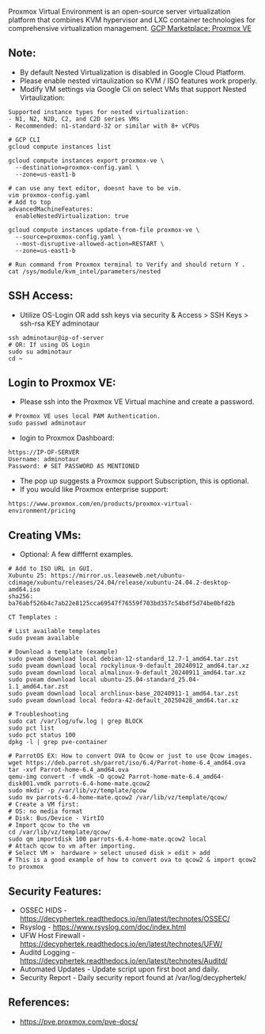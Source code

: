 Proxmox Virtual Environment is an open-source server virtualization platform that combines KVM hypervisor and LXC container technologies for comprehensive virtualization management. [GCP Marketplace: Proxmox VE]( ) 

Note:
----
* By default Nested Virtualization is disabled in Google Cloud Platform. 
* Please enable nested virtaulization so KVM / ISO features work properly.
* Modify VM settings via Google Cli on select VMs that support Nested Virtaulization:
```
Supported instance types for nested virtualization:
- N1, N2, N2D, C2, and C2D series VMs
- Recommended: n1-standard-32 or similar with 8+ vCPUs

# GCP CLI
gcloud compute instances list

gcloud compute instances export proxmox-ve \
  --destination=proxmox-config.yaml \
  --zone=us-east1-b

# can use any text editor, doesnt have to be vim. 
vim proxmox-config.yaml
# Add to top
advancedMachineFeatures:
  enableNestedVirtualization: true

gcloud compute instances update-from-file proxmox-ve \
  --source=proxmox-config.yaml \
  --most-disruptive-allowed-action=RESTART \
  --zone=us-east1-b

# Run command from Proxmox terminal to Verify and should return Y .
cat /sys/module/kvm_intel/parameters/nested
```

SSH Access:
-----------
* Utilize OS-Login OR add ssh keys via security & Access > SSH Keys > ssh-rsa KEY adminotaur
```
ssh adminotaur@ip-of-server
# OR: If using OS Login
sudo su adminotaur
cd ~
```

Login to Proxmox VE:
--------------------
* Please ssh into the Proxmox VE Virtual machine and create a password.
```
# Proxmox VE uses local PAM Authentication.
sudo passwd adminotaur
```
* login to Proxmox Dashboard:
```
https://IP-OF-SERVER
Username: adminotaur
Password: # SET PASSWORD AS MENTIONED
```
* The pop up suggests a Proxmox support Subscription, this is optional.
* If you would like Proxmox enterprise support:
```
https://www.proxmox.com/en/products/proxmox-virtual-environment/pricing
```

Creating VMs:
------------
* Optional: A few difffernt examples.
```
# Add to ISO URL in GUI. 
Xubuntu 25: https://mirror.us.leaseweb.net/ubuntu-cdimage/xubuntu/releases/24.04/release/xubuntu-24.04.2-desktop-amd64.iso
sha256: ba76abf526b4c7ab22e8125cca69547f76559f703bd357c54bdf5d74be0bfd2b

CT Templates : 

# List available templates
sudo pveam available

# Download a template (example)
sudo pveam download local debian-12-standard_12.7-1_amd64.tar.zst
sudo pveam download local rockylinux-9-default_20240912_amd64.tar.xz
sudo pveam download local almalinux-9-default_20240911_amd64.tar.xz
sudo pveam download local ubuntu-25.04-standard_25.04-1.1_amd64.tar.zst
sudo pveam download local archlinux-base_20240911-1_amd64.tar.zst
sudo pveam download local fedora-42-default_20250428_amd64.tar.xz

# Troubleshooting
sudo cat /var/log/ufw.log | grep BLOCK
sudo pct list
sudo pct status 100
dpkg -l | grep pve-container

# ParrotOS EX: How to convert OVA to Qcow or just to use Qcow images. 
wget https://deb.parrot.sh/parrot/iso/6.4/Parrot-home-6.4_amd64.ova
tar -xvf Parrot-home-6.4_amd64.ova
qemu-img convert -f vmdk -O qcow2 Parrot-home-mate-6.4_amd64-disk001.vmdk parrots-6.4-home-mate.qcow2
sudo mkdir -p /var/lib/vz/template/qcow
sudo mv parrots-6.4-home-mate.qcow2 /var/lib/vz/template/qcow/
# Create a VM first:
# OS: no media format 
# Disk: Bus/Device - VirtIO
# Import qcow to the vm 
cd /var/lib/vz/template/qcow/
sudo qm importdisk 100 parrots-6.4-home-mate.qcow2 local
# Attach qcow to vm after importing. 
# Select VM >  hardware > select unused disk > edit > add 
# This is a good example of how to convert ova to qcow2 & import qcow2 to proxmox
```

Security Features:
------------------
* OSSEC HIDS - https://decyphertek.readthedocs.io/en/latest/technotes/OSSEC/
* Rsyslog - https://www.rsyslog.com/doc/index.html
* UFW Host Firewall - https://decyphertek.readthedocs.io/en/latest/technotes/UFW/
* Auditd Logging - https://decyphertek.readthedocs.io/en/latest/technotes/Auditd/
* Automated Updates - Update script upon first boot and daily.
* Security Report - Daily security report found at /var/log/decyphertek/

References:
-----------
* https://pve.proxmox.com/pve-docs/